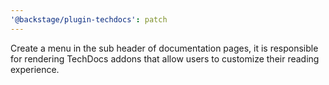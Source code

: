```yaml
---
'@backstage/plugin-techdocs': patch
---
```


Create a menu in the sub header of documentation pages, it is responsible for rendering TechDocs addons that allow users to customize their reading experience.
